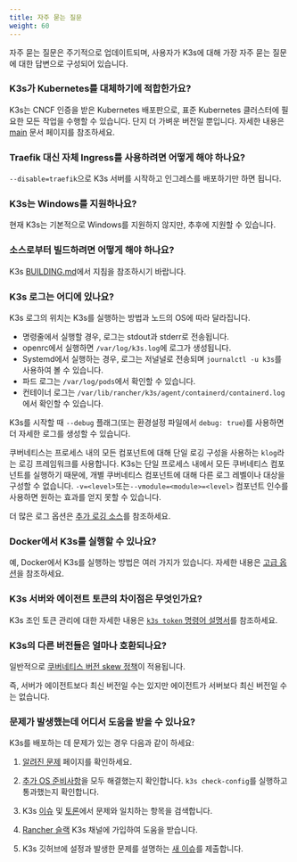 ```yaml
---
title: 자주 묻는 질문
weight: 60
---
```


자주 묻는 질문은 주기적으로 업데이트되며, 사용자가 K3s에 대해 가장 자주 묻는 질문에 대한 답변으로 구성되어 있습니다.

### K3s가 Kubernetes를 대체하기에 적합한가요?

K3s는 CNCF 인증을 받은 Kubernetes 배포판으로, 표준 Kubernetes 클러스터에 필요한 모든 작업을 수행할 수 있습니다. 단지 더 가벼운 버전일 뿐입니다. 자세한 내용은 [main](./introduction.md) 문서 페이지를 참조하세요.

### Traefik 대신 자체 Ingress를 사용하려면 어떻게 해야 하나요?

`--disable=traefik`으로 K3s 서버를 시작하고 인그레스를 배포하기만 하면 됩니다.

### K3s는 Windows를 지원하나요?

현재 K3s는 기본적으로 Windows를 지원하지 않지만, 추후에 지원할 수 있습니다.

### 소스로부터 빌드하려면 어떻게 해야 하나요?

K3s [BUILDING.md](https://github.com/k3s-io/k3s/blob/master/BUILDING.md)에서 지침을 참조하시기 바랍니다.

### K3s 로그는 어디에 있나요?

K3s 로그의 위치는 K3s를 실행하는 방법과 노드의 OS에 따라 달라집니다.

- 명령줄에서 실행할 경우, 로그는 stdout과 stderr로 전송됩니다.
- openrc에서 실행하면 `/var/log/k3s.log`에 로그가 생성됩니다.
- Systemd에서 실행하는 경우, 로그는 저널널로 전송되며 `journalctl -u k3s`를 사용하여 볼 수 있습니다.
- 파드 로그는 `/var/log/pods`에서 확인할 수 있습니다.
- 컨테이너 로그는 `/var/lib/rancher/k3s/agent/containerd/containerd.log`에서 확인할 수 있습니다.

K3s를 시작할 때 `--debug` 플래그(또는 환경설정 파일에서 `debug: true`)를 사용하면 더 자세한 로그를 생성할 수 있습니다.

쿠버네티스는 프로세스 내의 모든 컴포넌트에 대해 단일 로깅 구성을 사용하는 `klog`라는 로깅 프레임워크를 사용합니다.
K3s는 단일 프로세스 내에서 모든 쿠버네티스 컴포넌트를 실행하기 때문에, 개별 쿠버네티스 컴포넌트에 대해 다른 로그 레벨이나 대상을 구성할 수 없습니다.
`-v=<level>`또는`--vmodule=<module>=<level>` 컴포넌트 인수를 사용하면 원하는 효과를 얻지 못할 수 있습니다.

더 많은 로그 옵션은 [추가 로깅 소스](./advanced.md#additional-logging-sources)를 참조하세요.

### Docker에서 K3s를 실행할 수 있나요?

예, Docker에서 K3s를 실행하는 방법은 여러 가지가 있습니다. 자세한 내용은 [고급 옵션](./advanced.md#running-k3s-in-docker)을 참조하세요.

### K3s 서버와 에이전트 토큰의 차이점은 무엇인가요?

K3s 조인 토큰 관리에 대한 자세한 내용은 [`k3s token` 명령어 설명서](./cli/token.md)를 참조하세요.

### K3s의 다른 버전들은 얼마나 호환되나요?

일반적으로 [쿠버네티스 버전 skew 정책](https://kubernetes.io/ko/releases/version-skew-policy/)이 적용됩니다.

즉, 서버가 에이전트보다 최신 버전일 수는 있지만 에이전트가 서버보다 최신 버전일 수는 없습니다.

### 문제가 발생했는데 어디서 도움을 받을 수 있나요?

K3s를 배포하는 데 문제가 있는 경우 다음과 같이 하세요:

1. [알려진 문제](./known-issues.md) 페이지를 확인하세요.

2. [추가 OS 준비사항](./advanced.md#additional-os-preparations)을 모두 해결했는지 확인합니다. `k3s check-config`를 실행하고 통과했는지 확인합니다.

3. K3s [이슈](https://github.com/k3s-io/k3s/issues) 및 [토론](https://github.com/k3s-io/k3s/discussions)에서 문제와 일치하는 항목을 검색합니다.

4. [Rancher 슬랙](https://slack.rancher.io/) K3s 채널에 가입하여 도움을 받습니다.

5. K3s 깃허브에 설정과 발생한 문제를 설명하는 [새 이슈](https://github.com/k3s-io/k3s/issues/new/choose)를 제출합니다.
